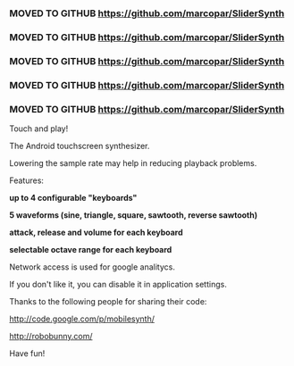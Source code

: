### MOVED TO GITHUB https://github.com/marcopar/SliderSynth ###
### MOVED TO GITHUB https://github.com/marcopar/SliderSynth ###
### MOVED TO GITHUB https://github.com/marcopar/SliderSynth ###
### MOVED TO GITHUB https://github.com/marcopar/SliderSynth ###
### MOVED TO GITHUB https://github.com/marcopar/SliderSynth ###



Touch and play!

The Android touchscreen synthesizer.

Lowering the sample rate may help in reducing playback problems.

Features:

**up to 4 configurable "keyboards"**

**5 waveforms (sine, triangle, square, sawtooth, reverse sawtooth)**

**attack, release and volume for each keyboard**

**selectable octave range for each keyboard**

Network access is used for google analitycs.

If you don't like it, you can disable it in application settings.

Thanks to the following people for sharing their code:

http://code.google.com/p/mobilesynth/

http://robobunny.com/

Have fun!